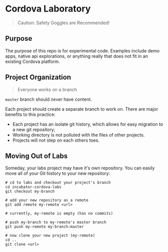 # Cordova Laboratory

> Caution: Safety Goggles are Recommended!

## Purpose

The purpose of this repo is for experimental code. Examples include demo apps,
native api explorations, or anything really that does not fit in an existing Cordova platform.

## Project Organization

> Everyone works on a branch

`master` branch should *never* have content.

Each project should create a separate branch to work on. There are major benefits
to this practice:

- Each project has an isolate git history, which allows for easy migration to
  a new git repository;
- Working directory is not polluted with the files of other projects.
- Projects will not step on each others toes.

## Moving Out of Labs

Someday, your labs project may have it's own repository. You can easily move
all of your Git history to your new repository:

    # cd to labs and checkout your project's branch
    cd incubator-cordova-labs
    git checkout my-branch

    # add your new repository as a remote
    git add remote my-remote <url>

    # currently, my-remote is empty (has no commits)

    # push my-branch to my-remote's master branch
    git push my-remote my-branch:master

    # now clone your new project (my-remote)
    cd ..
    git clone <url>
